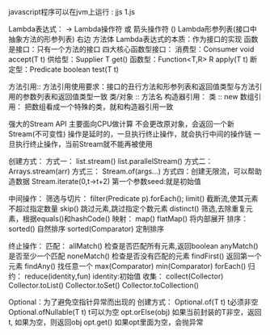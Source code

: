 javascript程序可以在jvm上运行 : jjs 1.js

Lambda表达式：
-> Lambda操作符 或 箭头操作符
()  Lambda形参列表(接口中抽象方法的形参列表)
右边 方法体
Lambda表达式的本质：作为接口的实现
函数是接口：只有一个方法的接口
四大核心函数型接口：
消费型：Consumer<T>     void accept(T t)
供给型：Supplier<T>     T get()
函数型：Function<T,R>   R apply(T t)
断定型：Predicate<T>    boolean test(T t)

方法引用::
方法引用使用要求：接口的丑行方法和形参列表和返回值类型与方法引用的参数列表和返回值类型一致
类/对象 :: 方法名
构造器引用：
类 :: new
数组引用：
把数组看成一个特殊的类，就和构造器引用一致

强大的Stream API
主要面向CPU做计算
不会更改原对象，会返回一个新Stream(不可变性)
操作是延时的，一旦执行终止操作，就会执行中间的操作链
一旦执行终止操作，当前Stream就不能再被使用

创建方式：
方式一：
list.stream()
list.parallelStream()
方式二：
Arrays.stream(arr)
方式三：
Stream.of(args...)
方式四：创建无限流，可以帮助造数据
Stream.iterate(0,t->t+2) 第一个参数seed:就是初始值

中间操作：
筛选与切片：
filter(Predicate p).forEach();
limit() 截断流,使其元素不超过指定数量
skip() 跳过元素,跳过指定个数元素
distinct() 筛选,去除重复元素，根据equals()和hashCode()
映射：
map()
flatMap() 将内部展开
排序：
sorted() 自然排序
sorted(Comparator) 定制排序

终止操作：
匹配：
allMatch() 检查是否匹配所有元素,返回boolean
anyMatch() 是否至少一个匹配
noneMatch() 检查是否没有匹配的元素
findFirst() 返回第一个元素
findAny() 找任意一个
max(Comparator)
min(Comparator)
forEach()
归约：
reduce(identity,fun) identity:初始值
收集：
collect(Collector)
Collector.toList()
Collector.toSet()
Collector.toCollection()

Optional<T>：为了避免空指针异常而出现的
创建方式：
Optional.of(T t) t必须非空
Optional.ofNullable(T t) t可以为空
opt.orElse(obj) 如果当前封装的T非空，返回t, 如果为空，则返回obj
opt.get() 如果opt里面为空，会抛异常
